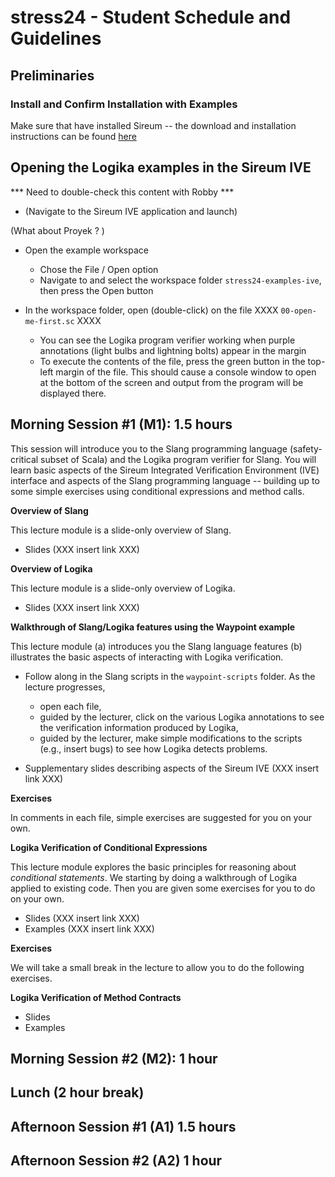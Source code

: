 # stress24 - Student Schedule and Guidelines


## Preliminaries

### Install and Confirm Installation with Examples

Make sure that have installed Sireum -- the download and installation instructions can be found [here](stress24-logika-tool-installation.md) 

## Opening the Logika examples in the Sireum IVE

*** Need to double-check this content with Robby ***

* (Navigate to the Sireum IVE application and launch)

(What about Proyek ? )

* Open the example workspace
  - Chose the File / Open option
  - Navigate to and select the workspace folder `stress24-examples-ive`, then press the Open button

* In the workspace folder, open (double-click) on the file XXXX `00-open-me-first.sc` XXXX 
  - You can see the Logika program verifier working when purple annotations (light bulbs and lightning bolts) appear in the margin
  - To execute the contents of the file, press the green button in the top-left margin of the file.   This should cause a console window to open at the bottom of the screen and output from the program will be displayed there.

## Morning Session #1 (M1): 1.5 hours

This session will introduce you to the Slang programming language (safety-critical subset of Scala) and the Logika program verifier for Slang.  You will learn basic aspects of the Sireum Integrated Verification Environment (IVE) interface and aspects of the Slang programming language -- building up to some simple exercises using conditional expressions and method calls.

**Overview of Slang** 

This lecture module is a slide-only overview of Slang.
  * Slides (XXX insert link XXX)

**Overview of Logika** 

This lecture module is a slide-only overview of Logika.
  * Slides (XXX insert link XXX)

**Walkthrough of Slang/Logika features using the Waypoint example**  

This lecture module (a) introduces you the Slang language features (b)
illustrates the basic aspects of interacting with Logika verification.

* Follow along in the Slang scripts in the `waypoint-scripts`
  folder.  As the lecture progresses, 
    * open each file, 
    * guided by the lecturer, click on the various Logika annotations to see the
      verification information produced by Logika,
    * guided by the lecturer, make simple modifications to the scripts (e.g., insert bugs)
      to see how Logika detects problems.

 * Supplementary slides describing aspects of the Sireum IVE (XXX insert link XXX)

**Exercises**

In comments in each file, simple exercises are suggested for you on
your own.

**Logika Verification of Conditional Expressions**

This lecture module explores the basic principles for reasoning about
*conditional statements*.  We starting by doing a walkthrough of
Logika applied to existing code.  Then you are given some exercises
for you to do on your own.

  * Slides (XXX insert link XXX)
  * Examples (XXX insert link XXX)

**Exercises**

We will take a small break in the lecture to allow you to do the
following exercises.

**Logika Verification of Method Contracts**

  * Slides
  * Examples

## Morning Session #2 (M2): 1 hour


## Lunch (2 hour break)


## Afternoon Session #1 (A1) 1.5 hours


## Afternoon Session #2 (A2) 1 hour













